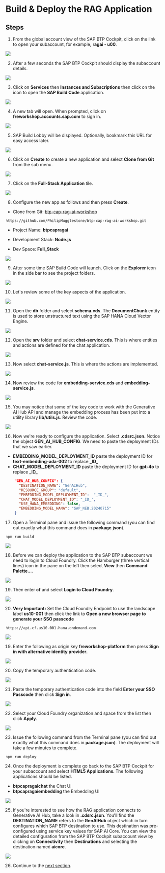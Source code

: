 # Build & Deploy the RAG Application

## Steps

1. From the global account view of the SAP BTP Cockpit, click on the link to open your subaccount, for example, **ragai - u00**.

<img src="images/03-cockpit.png"/>

2. After a few seconds the SAP BTP Cockpit should display the subaccount details.

<img src="./images/03-ragaisubaccount.png"/>

3. Click on **Services** then **Instances and Subscriptions** then click on the icon to open the **SAP Build Code** application.

<img src="./images/03-ragaisubaccount2.png"/>

4. A new tab will open. When prompted, click on **freworkshop.accounts.sap.com** to sign in.

<img src="./images/02-auth.png"/>

5. SAP Build Lobby will be displayed. Optionally, bookmark this URL for easy access later.

<img src="./images/03-buildlobby.png"/>

6. Click on **Create** to create a new application and select **Clone from Git** from the sub menu.

<img src="./images/03-buildlobbycreate.png"/>

7. Click on the **Full-Stack Application** tile.

<img src="./images/03-buildlobbycreatefullstack.png"/>

8. Configure the new app as follows and then press **Create**.
* Clone from Git: [btp-cap-rag-ai-workshop](https://github.com/PhilipMugglestone/btp-cap-rag-ai-workshop.git)

```
https://github.com/PhilipMugglestone/btp-cap-rag-ai-workshop.git
```
* Project Name: **btpcapragai** 

* Development Stack: **Node.js**

* Dev Space: **Full_Stack**

<img src="./images/03-buildlobbycreatefullstack2.png"/>

9. After some time SAP Build Code will launch. Click on the **Explorer** icon in the side bar to see the project folders.

<img src="./images/03-buildcode.png"/>

10. Let's review some of the key aspects of the application.

<img src="./images/03-buildcode2.png"/>

11. Open the **db** folder and select **schema.cds**. The **DocumentChunk** entity is used to store unstructured text using the SAP HANA Cloud Vector Engine.

<img src="./images/03-buildcode3.png"/>

12. Open the **srv** folder and select **chat-service.cds**. This is where entities and actions are defined for the chat application. 

<img src="./images/03-buildcode4.png"/>

13. Now select **chat-service.js**. This is where the actions are implemented.

<img src="./images/03-buildcode5.png"/>

14. Now review the code for **embedding-service.cds** and **embedding-service.js**. 

<img src="./images/03-buildcode6.png"/>

15. You may notice that some of the key code to work with the Generative AI Hub API and manage the embedding process has been put into a utility library **lib/utils.js**. Review the code. 

<img src="./images/03-buildcode7.png"/>

16. Now we're ready to configure the application. Select **.cdsrc.json**. Notice the object **GEN_AI_HUB_CONFIG**. We need to paste the deployment IDs that we saw earlier.
* **EMBEDDING_MODEL_DEPLOYMENT_ID** paste the deployment ID for **text-embedding-ada-002** to replace **\_ID\_**
* **CHAT_MODEL_DEPLOYMENT_ID** paste the deployment ID for **gpt-4o**  to replace **\_ID\_**

```json
    "GEN_AI_HUB_CONFIG": {
      "DESTINATION_NAME": "GenAIHub",
      "RESOURCE_GROUP": "default",
      "EMBEDDING_MODEL_DEPLOYMENT_ID": 	"_ID_",
      "CHAT_MODEL_DEPLOYMENT_ID": "_ID_",
      "USE_HANA_EMBEDDING": false,
      "EMBEDDING_MODEL_HANA": "SAP_NEB.20240715"
    }
```

17. Open a Terminal pane and issue the following command (you can find out exactly what this command does in **package.json**). 

```
npm run build
```

<img src="./images/03-buildcode8.png"/>

18. Before we can deploy the application to the SAP BTP subaccount we need to login to Cloud Foundry. Click the Hamburger (three vertical lines) icon in the pane on the left then select **View** then **Command Palette...**.

<img src="./images/03-buildcode9.png"/>

19. Then enter **cf** and select **Login to Cloud Foundry**.

<img src="./images/03-buildcode10.png"/>

20. **Very Important:** Set the Cloud Foundry Endpoint to use the landscape label **us10-001** then click the link to **Open a new browser page to generate your SSO passcode**
```
https://api.cf.us10-001.hana.ondemand.com
```
<img src="./images/03-buildcode11.png"/>

19. Enter the following as origin key **freworkshop-platform** then press **Sign in with alternative identity provider**.

<img src="./images/03-buildcode12.png"/>

20. Copy the temporary authentication code.

<img src="./images/03-buildcode13.png"/>

21. Paste the temporary authentication code into the field **Enter your SSO Passcode** then click **Sign in**.

<img src="./images/03-buildcode14.png"/>

22. Select your Cloud Foundry organization and space from the list then click **Apply**.

<img src="./images/03-buildcode15.png"/>

23. Issue the following command from the Terminal pane (you can find out exactly what this command does in **package.json**). The deployment will take a few minutes to complete.

```
npm run deploy
```

24. Once the deployment is complete go back to the SAP BTP Cockpit for your subaccount and select **HTML5 Applications**. The following applications should be listed.
* **btpcapragaichat** the Chat UI
* **btpcapragaiembedding** the Embedding UI

<img src="./images/03-buildcode16.png"/>

25. If you're interested to see how the RAG application connects to Generative AI Hub, take a look in **.cdsrc.json**. You'll find the **DESTINATION_NAME** refers to the **GenAIHub** object which in turn configures which SAP BTP destination to use. This destination was pre-configured using service key values for SAP AI Core. You can view the detailed configuration from the SAP BTP Cockpit subaccount view by clicking on **Connectivity** then **Destinations** and selecting the destination named **aicore**.

<img src="./images/03-buildcode17.png"/>

26. Continue to the [next section](./04-TryApp.md).
